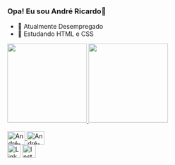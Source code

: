 ### Opa! Eu sou André Ricardo👋

- 🔭 Atualmente Desempregado
- 🌱 Estudando HTML e CSS

<div>
<a href="https://github.com/AndreRicardoM">
<img height="180em" src="https://github-readme-stats.vercel.app/api?username=AndreRicardoM&show_icons=true&theme=dark&include_all_commits=true&count_private=true" />
<img height="180em" src="https://github-readme-stats.vercel.app/api/top-langs/?username=AndreRicardoM&layout=compact&langs_count=16&theme=dark"/>
</div>

 <div style="display: incline_block">
    <br>
    <img align="center" alt="André-HTML" height="30" width="40" src="https://cdn.jsdelivr.net/gh/devicons/devicon/icons/html5/html5-original.svg" />
    <img align="center" alt="André-CSS" height="30" width="40" src="https://cdn.jsdelivr.net/gh/devicons/devicon/icons/css3/css3-original.svg" />
    <br>
    <a href="https://www.linkedin.com/in/André-Ricardo-Mãnica-Martins/">
    <img align="center" alt="LinkedIn" height="30" width="30" src="https://cdn.jsdelivr.net/gh/devicons/devicon/icons/linkedin/linkedin-original.svg" /></a>
    <a href="https://www.instagram.com/Andre_manica_m/">
    <img align="center" alt="Instagram" height="30" width="30" src="https://cdn.jsdelivr.net/gh/devicons/devicon/icons/instagram/instagram-original.svg" /></a>
</div>


